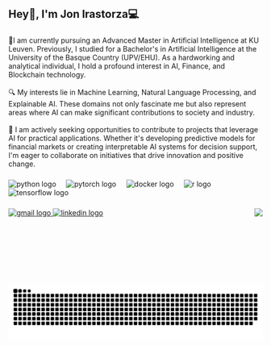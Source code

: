 <h2 align="left">Hey👋, I'm Jon Irastorza💻</h2>

###

<p align="left">🌟I am currently pursuing an Advanced Master in Artificial Intelligence at KU Leuven. Previously, I studied for a Bachelor's in Artificial Intelligence at the University of the Basque Country (UPV/EHU). As a hardworking and analytical individual, I hold a profound interest in AI, Finance, and Blockchain technology.<br><br>🔍 My interests lie in Machine Learning, Natural Language Processing, and Explainable AI. These domains not only fascinate me but also represent areas where AI can make significant contributions to society and industry.<br><br>🚀 I am actively seeking opportunities to contribute to projects that leverage AI for practical applications. Whether it's developing predictive models for financial markets or creating interpretable AI systems for decision support, I'm eager to collaborate on initiatives that drive innovation and positive change.</p>

###

<div align="left">
  <img src="https://cdn.jsdelivr.net/gh/devicons/devicon/icons/python/python-original.svg" height="30" alt="python logo"  />
  <img width="12" />
  <img src="https://cdn.jsdelivr.net/gh/devicons/devicon/icons/pytorch/pytorch-original.svg" height="30" alt="pytorch logo"  />
  <img width="12" />
  <img src="https://cdn.jsdelivr.net/gh/devicons/devicon/icons/docker/docker-original.svg" height="30" alt="docker logo"  />
  <img width="12" />
  <img src="https://cdn.jsdelivr.net/gh/devicons/devicon/icons/r/r-original.svg" height="30" alt="r logo"  />
  <img width="12" />
  <img src="https://cdn.jsdelivr.net/gh/devicons/devicon/icons/tensorflow/tensorflow-original.svg" height="30" alt="tensorflow logo"  />
</div>

###

<img align="right" height="150" src="https://camo.githubusercontent.com/8a9c7f854df987a0b488caf7b4ca6fb56e368e1a0b85602574da94c19d1c2d2e/68747470733a2f2f70687973696373677572756b756c2e66696c65732e776f726470726573732e636f6d2f323031392f30322f6368617261637465722d312e676966"  />

###

<div align="left">
  <a href="joniranupv@gmail.com" target="_blank">
    <img src="https://img.shields.io/static/v1?message=Gmail&logo=gmail&label=&color=D14836&logoColor=white&labelColor=&style=for-the-badge" height="35" alt="gmail logo"  />
  </a>
  <a href="[https://www.linkedin.com/in/jon-irastorza-anc%C3%ADn-39308125b](https://www.linkedin.com/in/jon-irastorza-ancin-39308125b/)/" target="_blank">
    <img src="https://img.shields.io/static/v1?message=LinkedIn&logo=linkedin&label=&color=0077B5&logoColor=white&labelColor=&style=for-the-badge" height="35" alt="linkedin logo"  />
  </a>
</div>

###

<br clear="both">

<img src="https://raw.githubusercontent.com/jon1ran/jon1ran/output/snake.svg" alt="Snake animation" />

###
